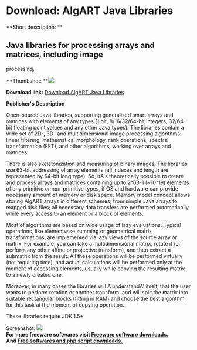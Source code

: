 # Download: AlgART Java Libraries

**Short description: **

## Java libraries for processing arrays and matrices, including image
processing.

  
**Thumbshot: **![](http://www.freewarefiles.com/screenshot/algart1_md.jpg)   
  
**Download link:** [Download AlgART Java Libraries](http://freesoftwares.boysofts.com/AlgART-Java-Libraries_program_95471.html)  
  

**Publisher's Description**  
  

Open-source Java libraries, supporting generalized smart arrays and matrices
with elements of any types (1 bit, 8/16/32/64-bit integers, 32/64-bit floating
point values and any other Java types). The libraries contain a wide set of
2D-, 3D- and multidimensional image processing algorithms: linear filtering,
mathematical morphology, rank operations, spectral transformation (FFT), and
other algorithms, working over arrays and matrices.

There is also skeletonization and measuring of binary images. The libraries
use 63-bit addressing of array elements (all indexes and length are
represented by 64-bit long type). So, itA's theoretically possible to create
and process arrays and matrices containing up to 2^63-1 (~10^19) elements of
any primitive or non-primitive types, if OS and hardware can provide necessary
amount of memory or disk space. Memory model concept allows storing AlgART
arrays in different schemes, from simple Java arrays to mapped disk files; all
necessary data transfers are performed automatically while every access to an
element or a block of elements.

Most of algorithms are based on wide usage of lazy evaluations. Typical
operations, like elementwise summing or geometrical matrix transformations,
are implemented via lazy views of the source array or matrix. For example, you
can take a multidimensional matrix, rotate it (or perform any other affine or
projective transform), and then extract a submatrix from the result. All these
operations will be performed virtually (not requiring time), and actual
calculations will be performed only at the moment of accessing elements,
usually while copying the resulting matrix to a newly created one.

Moreover, in many cases the libraries will A'understandA' itself, that the
user wants to perform rotation or another transform, and will split the matrix
into suitable rectangular blocks (fitting in RAM) and choose the best
algorithm for this task at the moment of copying operation.

These libraries require JDK 1.5+

  
  
Screenshot: ![](http://www.freewarefiles.com/screenshot/algart1.jpg)  
**For more freeware softwares visit [Freeware software downloads.](http://freesoftwares.boysofts.com/)**   
**And [Free softwares and php script downloads.](http://www.boysofts.com/)**

